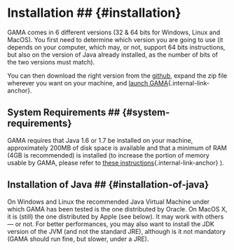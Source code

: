 
# Installation ## {#installation}

GAMA comes in 6 different versions (32 & 64 bits for Windows, Linux and MacOS). You first need to determine which version you are going to use (it depends on your computer, which may, or not, support 64 bits instructions, but also on the version of Java already installed, as the number of bits of the two versions must match).

You can then download the right version from the <a target="_blank" href="https://github.com/gama-platform/gama/wiki/Download%20GAMA">github</a>, expand the zip file wherever you want on your machine, and [launch GAMA](references#Launching){.internal-link-anchor}.


## System Requirements ## {#system-requirements}


GAMA requires that Java 1.6 or 1.7 be installed on your machine, approximately 200MB of disk space is available and that a minimum of RAM (4GB is recommended) is installed (to increase the portion of memory usable by GAMA, please refer to  [these instructions](references#Troubleshooting#memory-problems){.internal-link-anchor} ).



## Installation of Java ## {#installation-of-java}

On Windows and Linux the recommended Java Virtual Machine under which GAMA has been tested is the one distributed by Oracle. On MacOS X, it is (still) the one distributed by Apple (see below). It may work with others — or not. For better performances, you may also want to install the JDK version of the JVM (and not the standard JRE), although is it not mandatory  (GAMA should run fine, but slower, under a JRE).
